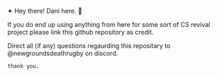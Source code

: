 ✦ Hey there! Dani here. 👋

  If you do end up using anything from here for some sort of CS revival project please link this github repository as credit. 

  Direct all (if any) questions regaurding this repositary to @newgroundsdeathrugby on discord.

`thank you.`                                                                                                           

                           
